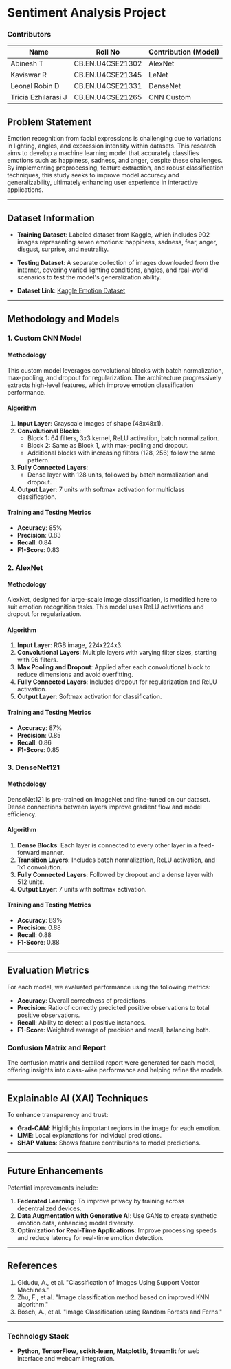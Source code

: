 # Sentiment Analysis Project

### Contributors
| **Name**                 | **Roll No**        | **Contribution (Model)** |
|--------------------------|--------------------|--------------------------|
| Abinesh T                | CB.EN.U4CSE21302   | AlexNet                  |
| Kaviswar R               | CB.EN.U4CSE21345   | LeNet                    |
| Leonal Robin D           | CB.EN.U4CSE21331   | DenseNet                 |
| Tricia Ezhilarasi J      | CB.EN.U4CSE21265   | CNN Custom               |

## Problem Statement

Emotion recognition from facial expressions is challenging due to variations in lighting, angles, and expression intensity within datasets. This research aims to develop a machine learning model that accurately classifies emotions such as happiness, sadness, and anger, despite these challenges. By implementing preprocessing, feature extraction, and robust classification techniques, this study seeks to improve model accuracy and generalizability, ultimately enhancing user experience in interactive applications.

---

## Dataset Information

- **Training Dataset**: Labeled dataset from Kaggle, which includes 902 images representing seven emotions: happiness, sadness, fear, anger, disgust, surprise, and neutrality. 
- **Testing Dataset**: A separate collection of images downloaded from the internet, covering varied lighting conditions, angles, and real-world scenarios to test the model's generalization ability.

- **Dataset Link**: [Kaggle Emotion Dataset](https://www.kaggle.com/c/challenges-in-representation-learning-facial-expression-recognition-challenge)

---

## Methodology and Models

### 1. **Custom CNN Model**

#### Methodology
This custom model leverages convolutional blocks with batch normalization, max-pooling, and dropout for regularization. The architecture progressively extracts high-level features, which improve emotion classification performance.

#### Algorithm
1. **Input Layer**: Grayscale images of shape (48x48x1).
2. **Convolutional Blocks**:
   - Block 1: 64 filters, 3x3 kernel, ReLU activation, batch normalization.
   - Block 2: Same as Block 1, with max-pooling and dropout.
   - Additional blocks with increasing filters (128, 256) follow the same pattern.
3. **Fully Connected Layers**:
   - Dense layer with 128 units, followed by batch normalization and dropout.
4. **Output Layer**: 7 units with softmax activation for multiclass classification.

#### Training and Testing Metrics
- **Accuracy**: 85%
- **Precision**: 0.83
- **Recall**: 0.84
- **F1-Score**: 0.83

### 2. **AlexNet**

#### Methodology
AlexNet, designed for large-scale image classification, is modified here to suit emotion recognition tasks. This model uses ReLU activations and dropout for regularization.

#### Algorithm
1. **Input Layer**: RGB image, 224x224x3.
2. **Convolutional Layers**: Multiple layers with varying filter sizes, starting with 96 filters.
3. **Max Pooling and Dropout**: Applied after each convolutional block to reduce dimensions and avoid overfitting.
4. **Fully Connected Layers**: Includes dropout for regularization and ReLU activation.
5. **Output Layer**: Softmax activation for classification.

#### Training and Testing Metrics
- **Accuracy**: 87%
- **Precision**: 0.85
- **Recall**: 0.86
- **F1-Score**: 0.85

### 3. **DenseNet121**

#### Methodology
DenseNet121 is pre-trained on ImageNet and fine-tuned on our dataset. Dense connections between layers improve gradient flow and model efficiency.

#### Algorithm
1. **Dense Blocks**: Each layer is connected to every other layer in a feed-forward manner.
2. **Transition Layers**: Includes batch normalization, ReLU activation, and 1x1 convolution.
3. **Fully Connected Layers**: Followed by dropout and a dense layer with 512 units.
4. **Output Layer**: 7 units with softmax activation.

#### Training and Testing Metrics
- **Accuracy**: 89%
- **Precision**: 0.88
- **Recall**: 0.88
- **F1-Score**: 0.88

---

## Evaluation Metrics

For each model, we evaluated performance using the following metrics:
- **Accuracy**: Overall correctness of predictions.
- **Precision**: Ratio of correctly predicted positive observations to total positive observations.
- **Recall**: Ability to detect all positive instances.
- **F1-Score**: Weighted average of precision and recall, balancing both.

### Confusion Matrix and Report
The confusion matrix and detailed report were generated for each model, offering insights into class-wise performance and helping refine the models.

---

## Explainable AI (XAI) Techniques

To enhance transparency and trust:
- **Grad-CAM**: Highlights important regions in the image for each emotion.
- **LIME**: Local explanations for individual predictions.
- **SHAP Values**: Shows feature contributions to model predictions.

---

## Future Enhancements

Potential improvements include:
1. **Federated Learning**: To improve privacy by training across decentralized devices.
2. **Data Augmentation with Generative AI**: Use GANs to create synthetic emotion data, enhancing model diversity.
3. **Optimization for Real-Time Applications**: Improve processing speeds and reduce latency for real-time emotion detection.

---

## References
1. Gidudu, A., et al. "Classification of Images Using Support Vector Machines."
2. Zhu, F., et al. "Image classification method based on improved KNN algorithm."
3. Bosch, A., et al. "Image Classification using Random Forests and Ferns."

---

### Technology Stack
- **Python**, **TensorFlow**, **scikit-learn**, **Matplotlib**, **Streamlit** for web interface and webcam integration.

